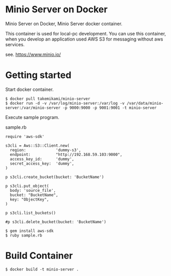 # Minio Server on Docker
Minio Server on Docker, Minio Server docker container.

This container is used for local-pc development.
You can use this container, when you develop an application
used AWS S3 for messaging without aws services.

see.
https://www.minio.io/

# Getting started

Start docker container.

```
$ docker pull takemikami/minio-server
$ docker run -d -v /var/log/minio-server:/var/log -v /var/data/minio-server:/var/minio-server -p 9000:9000 -p 9001:9001 -t minio-server
```

Execute sample program.

sample.rb

```
require 'aws-sdk'

s3cli = Aws::S3::Client.new(
  region:             'dummy-s3',
  endpoint:           "http://192.168.59.103:9000",
  access_key_id:      'dummy',
  secret_access_key:  'dummy',
)

p s3cli.create_bucket(bucket: 'BucketName')

p s3cli.put_object(
  body: 'source_file',
  bucket: "BucketName",
  key: "ObjectKey",
)

p s3cli.list_buckets()

#p s3cli.delete_bucket(bucket: 'BucketName')
```

```
$ gem install aws-sdk
$ ruby sample.rb
```

# Build Container

```
$ docker build -t minio-server .
```

